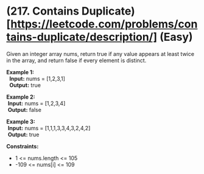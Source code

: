 
# (217. Contains Duplicate)[https://leetcode.com/problems/contains-duplicate/description/] (Easy)

Given an integer array nums, return true if any value appears at least twice in the array, and return false if every element is distinct.

 

**Example 1:**  
&nbsp; **Input:** nums = [1,2,3,1]  
&nbsp; **Output:** true

**Example 2:**  
&nbsp;**Input:** nums = [1,2,3,4]&nbsp;  
&nbsp;**Output:** false&nbsp;

**Example 3:**  
&nbsp;**Input:** nums = [1,1,1,3,3,4,3,2,4,2]&nbsp;   
&nbsp;**Output:** true&nbsp;
 

**Constraints:**
* 1 <= nums.length <= 105
* -109 <= nums[i] <= 109
